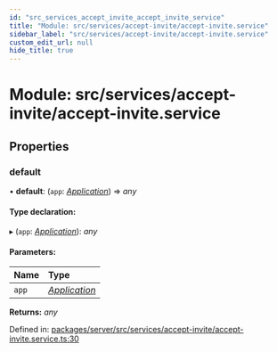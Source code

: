 ```yaml
---
id: "src_services_accept_invite_accept_invite_service"
title: "Module: src/services/accept-invite/accept-invite.service"
sidebar_label: "src/services/accept-invite/accept-invite.service"
custom_edit_url: null
hide_title: true
---
```


# Module: src/services/accept-invite/accept-invite.service

## Properties

### default

• **default**: (`app`: [*Application*](src_declarations.md#application)) => *any*

#### Type declaration:

▸ (`app`: [*Application*](src_declarations.md#application)): *any*

#### Parameters:

Name | Type |
:------ | :------ |
`app` | [*Application*](src_declarations.md#application) |

**Returns:** *any*

Defined in: [packages/server/src/services/accept-invite/accept-invite.service.ts:30](https://github.com/xr3ngine/xr3ngine/blob/66a84a950/packages/server/src/services/accept-invite/accept-invite.service.ts#L30)
